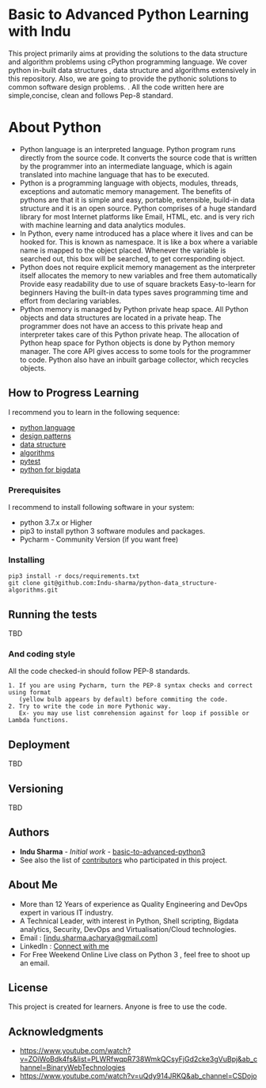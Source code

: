 # Basic to Advanced Python Learning  with Indu 

This project primarily aims at providing the solutions to the data structure and algorithm problems using cPython programming language. We cover python in-built data structures , data structure and algorithms extensively in this repository. Also, we are going to provide the pythonic solutions to common software design problems. .
All the code written here are simple,concise, clean and follows Pep-8 standard.

# About Python 

* Python language is an interpreted language. Python program runs directly from the source code. It converts the source code that is written by the programmer into an intermediate language, which is again translated into machine language that has to be executed.
*  Python is a programming language with objects, modules, threads, exceptions and automatic memory management. The benefits of pythons are that it is simple and easy, portable, extensible, build-in data structure and it is an open source. Python comprises of a huge standard library for most Internet platforms like Email, HTML, etc. and is very rich with machine learning and data analytics modules. 
* In Python, every name introduced has a place where it lives and can be hooked for. This is known as namespace. It is like a box where a variable name is mapped to the object placed. Whenever the variable is searched out, this box will be searched, to get corresponding object.
*  Python does not require explicit memory management as the interpreter itself allocates the memory to new variables and free them automatically Provide easy readability due to use of square brackets Easy-to-learn for beginners Having the built-in data types saves programming time and effort from declaring variables.
* Python memory is managed by Python private heap space. All Python objects and data structures are located in a private heap. The programmer does not have an access to this private heap and interpreter takes care of this Python private heap. The allocation of Python heap space for Python objects is done by Python memory manager. The core API gives access to some tools for the programmer to code. Python also have an inbuilt garbage collector, which recycles objects.

## How to Progress Learning

I recommend you to learn in the following sequence:
* [python language](https://github.com/Indu-sharma/python-data_structure-algorithms/tree/master/python_language)
* [design patterns](https://github.com/Indu-sharma/python-data_structure-algorithms/tree/master/python_design_patterns)
* [data structure](https://github.com/Indu-sharma/python-data_structure-algorithms/tree/master/python_data_structure)
* [algorithms](https://github.com/Indu-sharma/python-data_structure-algorithms/tree/master/python_algorithms)
* [pytest](https://github.com/Indu-sharma/python-data_structure-algorithms/tree/master/pytest)
* [python for bigdata](https://github.com/Indu-sharma/python-data_structure-algorithms/tree/master/python_bigdata)




### Prerequisites
I recommend to install following software in your system:
* python 3.7.x or Higher 
* pip3 to install python 3 software modules and packages. 
* Pycharm - Community Version (if you want free) 


### Installing


```
pip3 install -r docs/requirements.txt
git clone git@github.com:Indu-sharma/python-data_structure-algorithms.git
```


## Running the tests

TBD



### And coding style 

All the code checked-in should follow PEP-8 standards. 

```
1. If you are using Pycharm, turn the PEP-8 syntax checks and correct using format
   (yellow bulb appears by default) before commiting the code. 
2. Try to write the code in more Pythonic way. 
   Ex- you may use list comrehension against for loop if possible or Lambda functions. 
```

## Deployment

TBD


## Versioning

TBD

## Authors

* **Indu Sharma** - *Initial work* - [basic-to-advanced-python3](https://github.com/Indu-sharma/basic-to-advanced-python3)
* See also the list of [contributors](https://github.com/Indu-sharma/basic-to-advanced-python3/graphs/contributors) who participated in this project.

## About Me
* More than 12 Years of experience as Quality Engineering and DevOps expert in various IT industry. 
* A Technical Leader, with interest in Python, Shell scripting, Bigdata analytics, Security, DevOps and Virtualisation/Cloud technologies.
* Email : [indu.sharma.acharya@gmail.com]
* LinkedIn : [Connect with me](https://www.linkedin.com/in/indu-sharma-22842427/)
* For Free Weekend Online Live class on Python 3 , feel free to shoot up an email.

## License

This project is created for learners. Anyone is free to use the code. 

## Acknowledgments

* https://www.youtube.com/watch?v=ZOiWoBdk4fs&list=PLWRfwqpR738WmkQCsyFjGd2cke3gVuBpj&ab_channel=BinaryWebTechnologies
* https://www.youtube.com/watch?v=uQdy914JRKQ&ab_channel=CSDojo 

